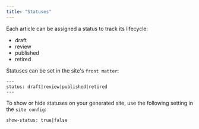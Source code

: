 ```yaml
---
title: "Statuses"
---
```


Each article can be assigned a status to track its lifecycle:

- draft
- review
- published
- retired

Statuses can be set in the site's `front matter`:
```
---
status: draft|review|published|retired
---
```

To show or hide statuses on your generated site, use the following setting in the `site config`:

```
show-status: true|false
```
